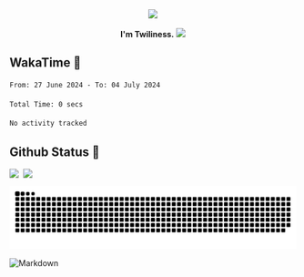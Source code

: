 <div align="center">
<img src="https://images.weserv.nl/?url=avatars.githubusercontent.com/u/10475770?v=4&h=360&w=360&fit=cover&mask=circle&maxage=7d"/>
</div>

<div align="center">

**I'm Twiliness.** <a href="https://github.com/DarkHighness"><img src="https://media.giphy.com/media/hvRJCLFzcasrR4ia7z/giphy.gif" width="5%"></a>

</div>

## WakaTime 🧐

<!--START_SECTION:waka-->

```txt
From: 27 June 2024 - To: 04 July 2024

Total Time: 0 secs

No activity tracked
```

<!--END_SECTION:waka-->

## Github Status 🥰

<div style="display: flex; gap: 8px;">
<img src="https://github-readme-stats.vercel.app/api?username=DarkHighness&count_private=true&show_icons=true&hide_border=true"/>
<img src="https://github-readme-stats.vercel.app/api/top-langs/?username=DarkHighness&hide_border=true"/>
</div>

<!-- ![3D-Profile](https://raw.githubusercontent.com/DarkHighness/DarkHighness/master/profile-3d-contrib/profile-south-season-animate.svg) -->

![Snake-Profile](https://raw.githubusercontent.com/DarkHighness/DarkHighness/master/dist/github-snake.svg)

 ![Markdown](https://img.shields.io/badge/markdown%20💘-%23000000.svg?style=for-the-badge&logo=markdown&logoColor=white)


